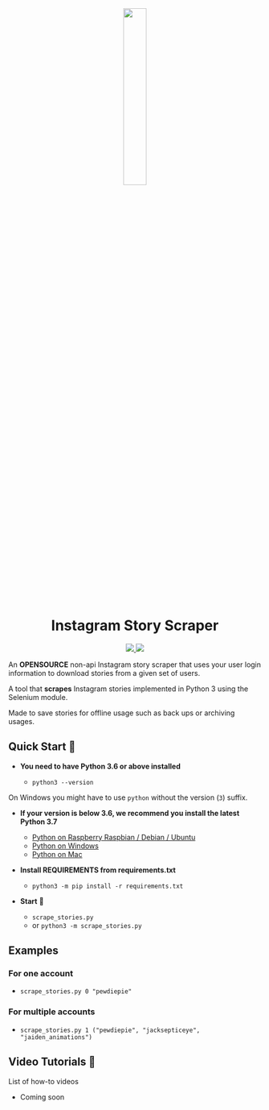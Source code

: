 <div align="center">
  <img width="30%" src="https://svgshare.com/i/CE1.svg"></img>
</div>
<h1 align="center">Instagram Story Scraper</h1>
<p align="center">
    <a href="https://github.com/SeleniumHQ/selenium">
      <img src="https://img.shields.io/badge/built%20with-Selenium-yellow.svg" />
    </a>
    <a href="https://www.python.org/">
    	<img src="https://img.shields.io/badge/built%20with-Python3-red.svg" />
    </a>
  </p>
<p>An <b>OPENSOURCE</b> non-api Instagram story scraper that uses your user login information to download stories from a given set of users.</p>
<p>
  <p>A tool that <b>scrapes</b> Instagram stories implemented in Python 3 using the Selenium module.<p>
</p>
<p>
  Made to save stories for offline usage such as back ups or archiving usages.
</p>


## Quick Start 🚀

- **You need to have Python 3.6 or above installed**

  - `python3 --version`

On Windows you might have to use `python` without the version (`3`) suffix.

- **If your version is below 3.6, we recommend you install the latest Python 3.7**

  - [Python on Raspberry Raspbian / Debian / Ubuntu](https://github.com/instabot-py/instabot.py/wiki/Installing-Python-3.7-on-Raspberry-Pi)
  - [Python on Windows](https://github.com/instabot-py/instabot.py/wiki/Installing-Python-on-Windows)
  - [Python on Mac](https://github.com/instabot-py/instabot.py/wiki/Installing-Python-3.7-on-macOS)

- **Install REQUIREMENTS from requirements.txt**

  - `python3 -m pip install -r requirements.txt`

- **Start** 🏁

    - `scrape_stories.py`
    - or `python3 -m scrape_stories.py`
## **Examples**
### For one account
  - `scrape_stories.py 0 "pewdiepie"`
### For multiple accounts
  - `scrape_stories.py 1 ("pewdiepie", "jacksepticeye", "jaiden_animations")`

## Video Tutorials 🎥
List of how-to videos
* Coming soon
